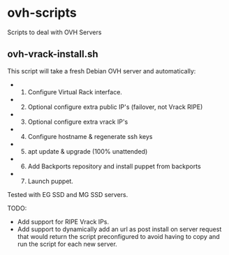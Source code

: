 ovh-scripts
===========

Scripts to deal with OVH Servers


ovh-vrack-install.sh
--------------------

This script will take a fresh Debian OVH server and automatically:
+ 1) Configure Virtual Rack interface.
+ 2) Optional configure extra public IP's (failover, not Vrack RIPE)
+ 3) Optional configure extra vrack IP's
+ 4) Configure hostname & regenerate ssh keys
+ 5) apt update & upgrade (100% unattended)
+ 6) Add Backports repository and install puppet from backports
+ 7) Launch puppet.

Tested with EG SSD and MG SSD servers.

TODO: 
+ Add support for RIPE Vrack IPs.
+ Add support to dynamically add an url as post install on server request that would return the script preconfigured to avoid having to copy and run the script for each new server.



